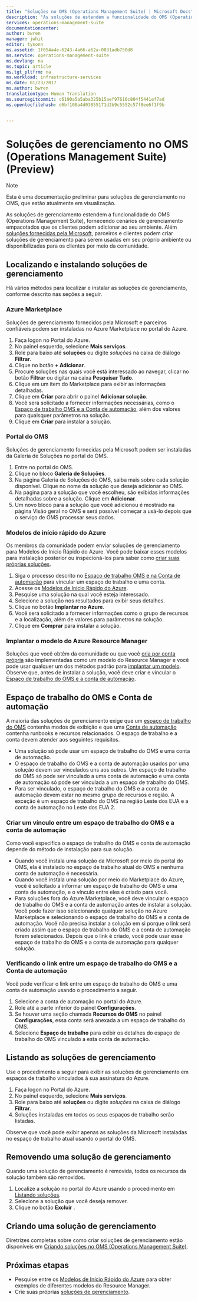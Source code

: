```yaml
---
title: "Soluções no OMS (Operations Management Suite) | Microsoft Docs"
description: "As soluções de estendem a funcionalidade do OMS (Operations Management Suite), fornecendo cenários de gerenciamento de pacotes que os clientes podem adicionar ao seu espaço de trabalho do OMS.  Este artigo fornece detalhes sobre soluções personalizadas criadas por clientes e parceiros."
services: operations-management-suite
documentationcenter: 
author: bwren
manager: jwhit
editor: tysonn
ms.assetid: 1f054a4e-6243-4a66-a62a-0031adb750d8
ms.service: operations-management-suite
ms.devlang: na
ms.topic: article
ms.tgt_pltfrm: na
ms.workload: infrastructure-services
ms.date: 01/23/2017
ms.author: bwren
translationtype: Human Translation
ms.sourcegitcommit: c6190a5a5aba325b15aef97610c804f5441ef7ad
ms.openlocfilehash: d6bf108a4d03855171d2b9c5552c57f8ee6f1f9b


---
```

# <a name="management-solutions-in-operations-management-suite-oms-preview"></a>Soluções de gerenciamento no OMS (Operations Management Suite) (Preview)
> [!NOTE]
> Esta é uma documentação preliminar para soluções de gerenciamento no OMS, que estão atualmente em visualização.    
> 
> 

As soluções de gerenciamento estendem a funcionalidade do OMS (Operations Management Suite), fornecendo cenários de gerenciamento empacotados que os clientes podem adicionar ao seu ambiente.  Além [soluções fornecidas pela Microsoft](../log-analytics/log-analytics-add-solutions.md), parceiros e clientes podem criar soluções de gerenciamento para serem usadas em seu próprio ambiente ou disponibilizadas para os clientes por meio da comunidade.

## <a name="finding-and-installing-management-solutions"></a>Localizando e instalando soluções de gerenciamento
Há vários métodos para localizar e instalar as soluções de gerenciamento, conforme descrito nas seções a seguir.

### <a name="azure-marketplace"></a>Azure Marketplace
Soluções de gerenciamento fornecidos pela Microsoft e parceiros confiáveis podem ser instaladas no Azure Marketplace no portal do Azure.

1. Faça logon no Portal do Azure.
2. No painel esquerdo, selecione **Mais serviços**.
3. Role para baixo até **soluções** ou digite *soluções* na caixa de diálogo **Filtrar**.
4. Clique no botão **+ Adicionar**.
5. Procure soluções nas quais você está interessado ao navegar, clicar no botão **Filtrar** ou digitar na caixa **Pesquisar Tudo**.
6. Clique em um item do Marketplace para exibir as informações detalhadas.
7. Clique em **Criar** para abrir o painel **Adicionar solução**.
8. Você será solicitado a fornecer informações necessárias, como o [Espaço de trabalho OMS e a Conta de automação](#oms-workspace-and-automation-account), além dos valores para quaisquer parâmetros na solução.
9. Clique em **Criar** para instalar a solução.

### <a name="oms-portal"></a>Portal do OMS
Soluções de gerenciamento fornecidas pela Microsoft podem ser instaladas da Galeria de Soluções no portal do OMS.

1. Entre no portal do OMS.
2. Clique no bloco **Galeria de Soluções**.
3. Na página Galeria de Soluções do OMS, saiba mais sobre cada solução disponível. Clique no nome da solução que deseja adicionar ao OMS.
4. Na página para a solução que você escolheu, são exibidas informações detalhadas sobre a solução. Clique em **Adicionar**.
5. Um novo bloco para a solução que você adicionou é mostrado na página Visão geral no OMS e será possível começar a usá-lo depois que o serviço de OMS processar seus dados.

### <a name="azure-quickstart-templates"></a>Modelos de início rápido do Azure
Os membros da comunidade podem enviar soluções de gerenciamento para Modelos de Início Rápido do Azure.  Você pode baixar esses modelos para instalação posterior ou inspecioná-los para saber como [criar suas próprias soluções](#creating-a-solution).

1. Siga o processo descrito no [Espaço de trabalho OMS e na Conta de automação](#oms-workspace-and-automation-account) para vincular um espaço de trabalho e uma conta.
2. Acesse os [Modelos de Início Rápido do Azure](https://azure.microsoft.com/documentation/templates/).  
3. Pesquise uma solução na qual você esteja interessado.
4. Selecione a solução nos resultados para exibir seus detalhes.
5. Clique no botão **Implantar no Azure**.
6. Você será solicitado a fornecer informações como o grupo de recursos e a localização, além de valores para parâmetros na solução.
7. Clique em **Comprar** para instalar a solução.

### <a name="deploy-azure-resource-manager-template"></a>Implantar o modelo do Azure Resource Manager
Soluções que você obtêm da comunidade ou que você [cria por conta própria](#creating-a-solution) são implementadas como um modelo do Resource Manager e você pode usar qualquer um dos métodos padrão para [implantar um modelo](../azure-resource-manager/resource-group-template-deploy-portal.md).  Observe que, antes de instalar a solução, você deve criar e vincular o [Espaço de trabalho do OMS e a conta de automação](#oms-workspace-and-automation-account).

## <a name="oms-workspace-and-automation-account"></a>Espaço de trabalho do OMS e Conta de automação
A maioria das soluções de gerenciamento exige que um [espaço de trabalho do OMS](../log-analytics/log-analytics-manage-access.md) contenha modos de exibição e que uma [Conta de automação](../automation/automation-security-overview.md#automation-account-overview) contenha runbooks e recursos relacionados. O espaço de trabalho e a conta devem atender aos seguintes requisitos.

* Uma solução só pode usar um espaço de trabalho do OMS e uma conta de automação.  
* O espaço de trabalho do OMS e a conta de automação usados por uma solução devem ser vinculados uns aos outros. Um espaço de trabalho do OMS só pode ser vinculado a uma conta de automação e uma conta de automação só pode ser vinculada a um espaço de trabalho do OMS.
* Para ser vinculado, o espaço de trabalho do OMS e a conta de automação devem estar no mesmo grupo de recursos e região.  A exceção é um espaço de trabalho do OMS na região Leste dos EUA e a conta de automação no Leste dos EUA 2.

### <a name="creating-a-link-between-an-oms-workspace-and-automation-account"></a>Criar um vínculo entre um espaço de trabalho do OMS e a conta de automação
Como você especifica o espaço de trabalho do OMS e conta de automação depende do método de instalação para sua solução.

* Quando você instala uma solução da Microsoft por meio do portal do OMS, ela é instalado no espaço de trabalho atual do OMS e nenhuma conta de automação é necessária.
* Quando você instala uma solução por meio do Marketplace do Azure, você é solicitado a informar um espaço de trabalho do OMS e uma conta de automação, e o vínculo entre eles é criado para você.  
* Para soluções fora do Azure Marketplace, você deve vincular o espaço de trabalho do OMS e a conta de automação antes de instalar a solução.  Você pode fazer isso selecionando qualquer solução no Azure Marketplace e selecionando o espaço de trabalho do OMS e a conta de automação.  Você não precisa instalar a solução em si porque o link será criado assim que o espaço de trabalho do OMS e a conta de automação forem selecionados.  Depois que o link é criado, você pode usar esse espaço de trabalho do OMS e a conta de automação para qualquer solução. 

### <a name="verifying-the-link-between-an-oms-workspace-and-automation-account"></a>Verificando o link entre um espaço de trabalho do OMS e a Conta de automação
Você pode verificar o link entre um espaço de trabalho do OMS e uma conta de automação usando o procedimento a seguir.

1. Selecione a conta de automação no portal do Azure.
2. Role até a parte inferior do painel **Configurações**.
3. Se houver uma seção chamada **Recursos do OMS** no painel **Configurações**, essa conta será anexada a um espaço de trabalho do OMS.
4. Selecione **Espaço de trabalho** para exibir os detalhes do espaço de trabalho do OMS vinculado a esta conta de automação.

## <a name="listing-management-solutions"></a>Listando as soluções de gerenciamento
Use o procedimento a seguir para exibir as soluções de gerenciamento em espaços de trabalho vinculados à sua assinatura do Azure.

1. Faça logon no Portal do Azure.
2. No painel esquerdo, selecione **Mais serviços**.
3. Role para baixo até **soluções** ou digite *soluções* na caixa de diálogo **Filtrar**.
4. Soluções instaladas em todos os seus espaços de trabalho serão listadas.

Observe que você pode exibir apenas as soluções da Microsoft instaladas no espaço de trabalho atual usando o portal do OMS.

## <a name="removing-a-management-solution"></a>Removendo uma solução de gerenciamento
Quando uma solução de gerenciamento é removida, todos os recursos da solução também são removidos.  

1. Localize a solução no portal do Azure usando o procedimento em [Listando soluções](#listing-solutions).
2. Selecione a solução que você deseja remover.
3. Clique no botão **Excluir** .

## <a name="creating-a-management-solution"></a>Criando uma solução de gerenciamento
Diretrizes completas sobre como criar soluções de gerenciamento estão disponíveis em [Criando soluções no OMS (Operations Management Suite)](operations-management-suite-solutions-creating.md). 

## <a name="next-steps"></a>Próximas etapas
* Pesquise entre os [Modelos de Início Rápido do Azure](https://azure.microsoft.com/documentation/templates) para obter exemplos de diferentes modelos do Resource Manager.
* Crie suas próprias [soluções de gerenciamento](operations-management-suite-solutions-creating.md).




<!--HONumber=Dec16_HO4-->


